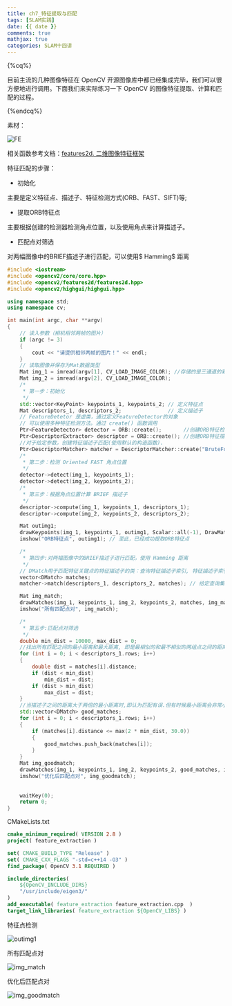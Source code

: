 ```yaml
---
title: ch7_特征提取与匹配
tags: [SLAM实践]
date: {{ date }}
comments: true
mathjax: true
categories: SLAM十四讲
---
```


{%cq%}

目前主流的几种图像特征在 OpenCV 开源图像库中都已经集成完毕，我们可以很方便地进行调用。下面我们来实际练习一下 OpenCV 的图像特征提取、计算和匹配的过程。

{%endcq%}

<!-- more -->

素材：

![FE](FE.PNG)

相关函数参考文档：[features2d. 二维图像特征框架](http://www.opencv.org.cn/opencvdoc/2.3.2/html/modules/features2d/doc/features2d.html)

特征匹配的步骤：

- 初始化

主要是定义特征点、描述子、特征检测方式(ORB、FAST、SIFT)等;

- 提取ORB特征点

主要根据创建的检测器检测角点位置，以及使用角点来计算描述子。

- 匹配点对筛选

对两幅图像中的BRIEF描述子进行匹配，可以使用$ Hamming$ 距离

```cpp
#include <iostream>
#include <opencv2/core/core.hpp>
#include <opencv2/features2d/features2d.hpp>
#include <opencv2/highgui/highgui.hpp>

using namespace std;
using namespace cv;

int main(int argc, char **argv)
{
    // 读入参数（相机相邻两帧的图片）
    if (argc != 3)
    {
        cout << "请提供相邻两帧的图片！" << endl;
    }
    // 读取图像并保存为Mat数据类型
    Mat img_1 = imread(argv[1], CV_LOAD_IMAGE_COLOR); //存储的是三通道的彩色图片
    Mat img_2 = imread(argv[2], CV_LOAD_IMAGE_COLOR);
    /*
     * 第一步：初始化
     */
    std::vector<KeyPoint> keypoints_1, keypoints_2; // 定义特征点
    Mat descriptors_1, descriptors_2;               // 定义描述子
    // FeatureDetetor 是虚类，通过定义FeatureDetector的对象
    // 可以使用多种特征检测方法。通过 create() 函数调用
    Ptr<FeatureDetector> detector = ORB::create();       //创建ORB特征检测器
    Ptr<DescriptorExtractor> descriptor = ORB::create(); //创建ORB特征描述子提取.
    //对于给定参数，创建特征描述子匹配(使用默认的构造函数).
    Ptr<DescriptorMatcher> matcher = DescriptorMatcher::create("BruteForce-Hamming");
    /*
     * 第二步：检测 Oriented FAST 角点位置
     */
    detector->detect(img_1, keypoints_1);
    detector->detect(img_2, keypoints_2);
    /*
     * 第三步：根据角点位置计算 BRIEF 描述子
     */
    descriptor->compute(img_1, keypoints_1, descriptors_1);
    descriptor->compute(img_2, keypoints_2, descriptors_2);

    Mat outimg1;
    drawKeypoints(img_1, keypoints_1, outimg1, Scalar::all(-1), DrawMatchesFlags::DEFAULT);
    imshow("ORB特征点", outimg1); // 至此，已经成功提取ORB特征点

    /*
     * 第四步:对两幅图像中的BRIEF描述子进行匹配，使用 Hamming 距离
     */
    // DMatch用于匹配特征关键点的特征描述子的类：查询特征描述子索引, 特征描述子索引, 训练图像索引, 以及不同特征描述子之间的距离.
    vector<DMatch> matches;
    matcher->match(descriptors_1, descriptors_2, matches); // 给定查询集合中的每个特征描述子，寻找最佳匹配.

    Mat img_match;
    drawMatches(img_1, keypoints_1, img_2, keypoints_2, matches, img_match);
    imshow("所有匹配点对", img_match);

    /*
     * 第五步:匹配点对筛选
     */
    double min_dist = 10000, max_dist = 0;
    //找出所有匹配之间的最小距离和最大距离, 即是最相似的和最不相似的两组点之间的距离
    for (int i = 0; i < descriptors_1.rows; i++)
    {
        double dist = matches[i].distance;
        if (dist < min_dist)
            min_dist = dist;
        if (dist > min_dist)
            max_dist = dist;
    }
    //当描述子之间的距离大于两倍的最小距离时,即认为匹配有误.但有时候最小距离会非常小,设置一个经验值30作为下限.
    std::vector<DMatch> good_matches;
    for (int i = 0; i < descriptors_1.rows; i++)
    {
        if (matches[i].distance <= max(2 * min_dist, 30.0))
        {
            good_matches.push_back(matches[i]);
        }
    }
    Mat img_goodmatch;
    drawMatches(img_1, keypoints_1, img_2, keypoints_2, good_matches, img_goodmatch);
    imshow("优化后匹配点对", img_goodmatch);
    
    
    waitKey(0);
    return 0;
}
```

CMakeLists.txt

```cmake
cmake_minimum_required( VERSION 2.8 )
project( feature_extraction )

set( CMAKE_BUILD_TYPE "Release" )
set( CMAKE_CXX_FLAGS "-std=c++14 -O3" )
find_package( OpenCV 3.1 REQUIRED )

include_directories( 
    ${OpenCV_INCLUDE_DIRS} 
    "/usr/include/eigen3/"
)
add_executable( feature_extraction feature_extraction.cpp  )
target_link_libraries( feature_extraction ${OpenCV_LIBS} )
```

特征点检测

![outimg1](outimg1.png)

所有匹配点对

![img_match](img_match.png)

优化后匹配点对

![img_goodmatch](img_goodmatch.png)

